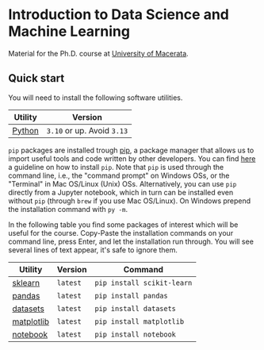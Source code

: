 # Introduction to Data Science and Machine Learning
Material for the Ph.D. course at [University of Macerata](https://www.unimc.it/it/dottorato-di-ricerca/corsi-di-dottorato/corsi-di-dottorato-ciclo-xxxvi/corso-di-dottorato-quantitative-methods-for-policy-evaluation).

## Quick start
You will need to install the following software utilities.


| Utility | Version |
| ------- | ------- |
| [Python](https://www.python.org/downloads/) | `3.10` or up. Avoid `3.13` |

`pip` packages are installed trough [pip](https://pypi.org), a package manager that allows us to import useful tools and code written by other developers.
You can find [here](https://packaging.python.org/en/latest/tutorials/installing-packages/) a guideline on how to install `pip`.
Note that `pip` is used through the command line, i.e., the "command prompt" on Windows OSs, or the "Terminal" in Mac OS/Linux (Unix) OSs.
Alternatively, you can use `pip` directly from a Jupyter notebook, which in turn can be installed even without `pip` (through `brew` if you use Mac OS/Linux).
On Windows prepend the installation command with `py -m`.

In the following table you find some packages of interest which will be useful for the course.
Copy-Paste the installation commands on your command line, press Enter, and let the installation run through.
You will see several lines of text appear, it's safe to ignore them.

| Utility | Version | Command |
| ------- | ------- | ----- |
| [sklearn](https://pypi.org/project/scikit-learn/)     | `latest` | `pip install scikit-learn` |
| [pandas](https://pypi.org/project/pandas/)            | `latest` | `pip install pandas` |
| [datasets](https://pypi.org/project/datasets/)        | `latest` | `pip install datasets` |
| [matplotlib](https://pypi.org/project/matplotlib/)    | `latest` | `pip install matplotlib` |
| [notebook](https://pypi.org/project/notebook/)        | `latest` | `pip install notebook` |